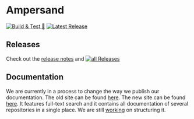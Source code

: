 # Ampersand

[![Build & Test 🚀](https://github.com/AmpersandTarski/Ampersand/actions/workflows/ci2.yml/badge.svg)](https://github.com/AmpersandTarski/Ampersand/actions/workflows/ci2.yml)
[![Latest Release](https://img.shields.io/github/release/AmpersandTarski/Ampersand.svg)](https://github.com/AmpersandTarski/Ampersand/releases/latest)

## Releases

Check out the [release notes](https://github.com/AmpersandTarski/Ampersand/blob/development/ReleaseNotes.md) and [![all Releases](https://img.shields.io/github/release/AmpersandTarski/Ampersand.svg)](https://github.com/AmpersandTarski/Ampersand/releases)

## Documentation

We are currently in a process to change the way we publish our documentation. The old site can be found [here](https://ampersandtarski.gitbook.io/documentation/). The new site can be found [here](https://ampersandtarski.github.io/docs/Ampersand/). It features full-text search and it contains all documentation of several repositories in a single place. We are still [working](https://github.com/AmpersandTarski/Ampersand/issues/1315) on structuring it. 
